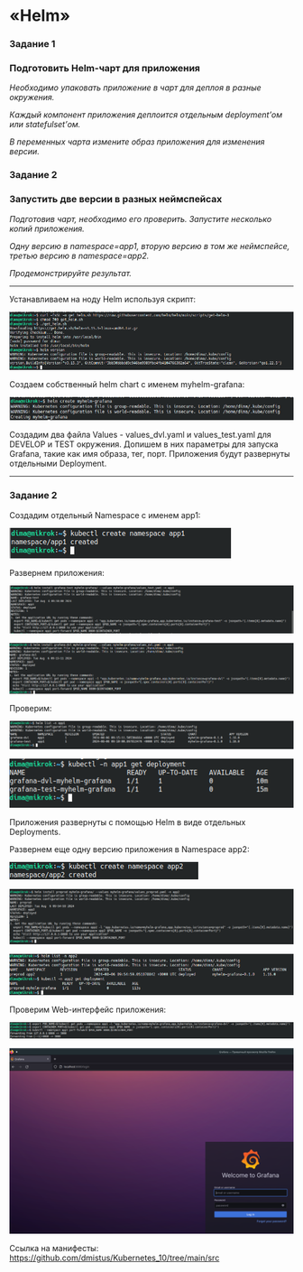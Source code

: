 # «Helm» 

### Задание 1

### Подготовить Helm-чарт для приложения 
*Необходимо упаковать приложение в чарт для деплоя в разные окружения.*

*Каждый компонент приложения деплоится отдельным deployment’ом или statefulset’ом.*

*В переменных чарта измените образ приложения для изменения версии.*

### Задание 2

### Запустить две версии в разных неймспейсах 

*Подготовив чарт, необходимо его проверить. Запуститe несколько копий приложения.*

*Одну версию в namespace=app1, вторую версию в том же неймспейсе, третью версию в namespace=app2.*

*Продемонстрируйте результат.*

--------

 Устанавливаем на ноду Helm используя скрипт:
 
 ![](img/1.png)
 
 Создаем собственный helm chart с именем myhelm-grafana: 
 
 ![](img/2.png)

Создадим два файла Values - values_dvl.yaml и values_test.yaml для DEVELOP и TEST окружения.
Допишем в них параметры для запуска Grafana, такие как имя образа, тег, порт. Приложения будут развернуты отдельными Deployment. 

-------------
### Задание 2

Создадим отдельный Namespace с именем app1:

![](img/10.png)

Развернем приложения:

![](img/3.png)

![](img/4.png)


Проверим:

![](img/5.png)

![](img/6.png)

Приложения развернуты с помощью Helm в виде отдельных Deployments.


Развернем еще одну версию приложения в Namespace app2:

![](img/7.png)

![](img/8.png)

![](img/9.png)


Проверим Web-интерфейс приложения: 

![](img/11.png)

![](img/12.png)


Ссылка на манифесты:
https://github.com/dmistus/Kubernetes_10/tree/main/src